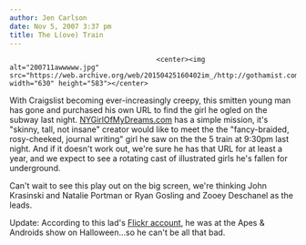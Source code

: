 ```yaml
---
author: Jen Carlson
date: Nov 5, 2007 3:37 pm
title: The L(ove) Train
---
```


	
										<center><img alt="200711awwwww.jpg" src="https://web.archive.org/web/20150425160402im_/http://gothamist.com/attachments/arts_jen/200711awwwww.jpg" width="630" height="583"></center>

<p>With Craigslist becoming ever-increasingly creepy, this smitten young man has gone and purchased his own URL to find the girl he ogled on the subway last night. <a href="https://web.archive.org/web/20150425160402/http://www.nygirlofmydreams.com/">NYGirlOfMyDreams.com</a> has a simple mission, it&apos;s &quot;skinny, tall, not insane&quot; creator would like to meet the the &quot;fancy-braided, rosy-cheeked, journal writing&quot; girl he saw on the the 5 train at 9:30pm last night. And if it doesn&apos;t work out, we&apos;re sure he has that URL for at least a year, and we expect to see a rotating cast of illustrated girls he&apos;s fallen for underground.</p>

<p>Can&apos;t wait to see this play out on the big screen, we&apos;re thinking John Krasinski and Natalie Portman or Ryan Gosling and Zooey Deschanel as the leads.</p>

<p>Update: According to this lad&apos;s <a href="https://web.archive.org/web/20150425160402/http://www.flickr.com/photos/patrickmoberg/1812347423">Flickr account</a>, he was at the Apes &amp; Androids show on Halloween...so he can&apos;t be all that bad.</p>					
										
									
				